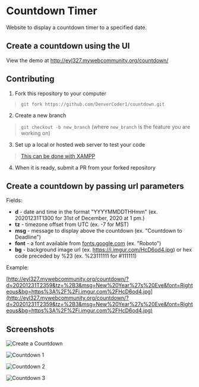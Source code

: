 # Countdown Timer

Website to display a countdown timer to a specified date.

## Create a countdown using the UI

View the demo at http://eyl327.mywebcommunity.org/countdown/

## Contributing

1. Fork this repository to your computer

> `git fork https://github.com/DenverCoder1/countdown.git`

2. Create a new branch

> `git checkout -b new_branch` (where `new_branch` is the feature you are working on)

3. Set up a local or hosted web server to test your code

> [This can be done with XAMPP](https://youtu.be/K-qXW9ymeYQ)

4. When it is ready, submit a PR from your forked repository

## Create a countdown by passing url parameters

Fields:

* **d** - date and time in the format "YYYYMMDDTHHmm" (ex. 20201231T1300 for 31st of December, 2020 at 1 pm.)
* **tz** - timezone offset from UTC (ex. -7 for MST)
* **msg** - message to display above the countdown (ex. "Countdown to Deadline")
* **font** - a font available from [fonts.google.com](https://fonts.google.com/) (ex. "Roboto")
* **bg** - background image url (ex. https://i.imgur.com/HcD6od4.jpg) or hex code preceded by %23 (ex. %23111111 for #111111)

Example:

[http://eyl327.mywebcommunity.org/countdown/?d=20201231T2359&tz=%2B3&msg=New%20Year%27s%20Eve&font=Righteous&bg=https%3A%2F%2Fi.imgur.com%2FHcD6od4.jpg](http://eyl327.mywebcommunity.org/countdown/?d=20201231T2359&tz=%2B3&msg=New%20Year%27s%20Eve&font=Righteous&bg=https%3A%2F%2Fi.imgur.com%2FHcD6od4.jpg)

## Screenshots

![Create a Countdown](https://i.imgur.com/kvWT0YE.png)

![Countdown 1](https://i.imgur.com/BOiMUce.png)

![Countdown 2](https://i.imgur.com/VNnadBY.png)

![Countdown 3](https://i.imgur.com/0qjR34X.png)
